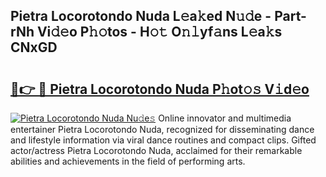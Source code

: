 ## Pietra Locorotondo Nuda L𝚎a𝚔ed N𝚞𝚍e - Part-rNh Vi𝚍𝚎o P𝚑𝚘tos - H𝚘𝚝 O𝚗𝚕yf𝚊ns L𝚎a𝚔s CNxGD

# <h2><a href="http://kf30ud.oniu.top/?m=Pietra+Locorotondo+Nuda">🔗👉 🔴 Pietra Locorotondo Nuda P𝚑ot𝚘𝚜 V𝚒d𝚎o</a></h2>

[![Pietra Locorotondo Nuda Nu𝚍e𝚜](https://i.imgur.com/0qMVB7G.gif)](http://kf30ud.oniu.top/?m=Pietra+Locorotondo+Nuda)
Online innovator and multimedia entertainer Pietra Locorotondo Nuda, recognized for disseminating dance and lifestyle information via viral dance routines and compact clips. Gifted actor/actress Pietra Locorotondo Nuda, acclaimed for their remarkable abilities and achievements in the field of performing arts.  
